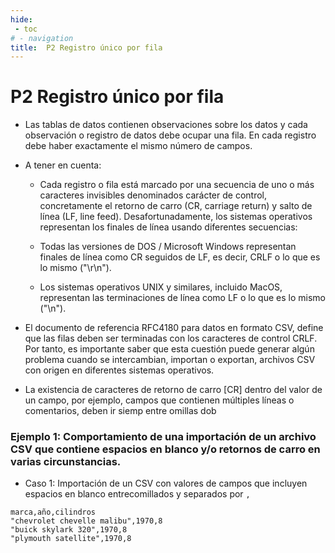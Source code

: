 ```yaml
---
hide:
 - toc
# - navigation
title:  P2 Registro único por fila
---
```

# P2 Registro único por fila

- Las tablas de datos contienen observaciones sobre los datos y cada observación o registro de datos debe ocupar una fila. En cada registro debe haber exactamente el mismo número de campos.

- A tener en cuenta:
	- Cada registro o fila está marcado por una secuencia de uno o más caracteres invisibles denominados carácter de control, concretamente el retorno de carro (CR, carriage return) y salto de línea (LF, line feed). Desafortunadamente, los sistemas operativos representan los finales de línea usando diferentes secuencias:
	
	- Todas las versiones de DOS / Microsoft Windows representan finales de línea como CR seguidos de LF, es decir, CRLF o lo que es lo mismo ("\r\n").

	- Los sistemas operativos UNIX y similares, incluido  MacOS, representan las terminaciones de línea como LF o lo que es lo mismo ("\n").

- El documento de referencia RFC4180 para datos en formato CSV, define que las filas deben ser terminadas con los caracteres de control CRLF. Por tanto, es importante saber que  esta cuestión puede generar algún problema  cuando se intercambian, importan o exportan, archivos CSV con origen en diferentes sistemas operativos.

- La existencia de caracteres de retorno de carro [CR] dentro del valor de un campo, por ejemplo, campos que contienen múltiples líneas o comentarios, deben  ir siemp    entre  omillas dob    

### Ejemplo  1:  Comportamiento  de  una  importación  de  un  archivo  CSV  que  contiene espacios en blanco y/o retornos de carro en varias circunstancias.

- Caso 1:  Importación de un CSV con valores de campos que incluyen espacios en blanco entrecomillados y separados por `,`

```
marca,año,cilindros
"chevrolet chevelle malibu",1970,8
"buick skylark 320",1970,8
"plymouth satellite",1970,8

```
